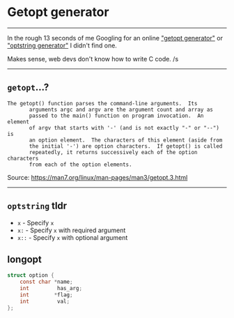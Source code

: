 # Getopt generator

---

In the rough 13 seconds of me Googling for an online ["getopt generator"](https://www.google.com/search?q=getopt+generator) or ["optstring generator"](https://www.google.com/search?q=optstring+generator) I didn't find one.

Makes sense, web devs don't know how to write C code. /s

---

## `getopt`...?

```
The getopt() function parses the command-line arguments.  Its
       arguments argc and argv are the argument count and array as
       passed to the main() function on program invocation.  An element
       of argv that starts with '-' (and is not exactly "-" or "--") is
       an option element.  The characters of this element (aside from
       the initial '-') are option characters.  If getopt() is called
       repeatedly, it returns successively each of the option characters
       from each of the option elements.
```

Source: https://man7.org/linux/man-pages/man3/getopt.3.html

---

## `optstring` tldr

* `x` - Specify `x`
* `x:` - Specify `x` with required argument
* `x::` - Specify `x` with optional argument

## longopt

```c
struct option {
    const char *name;
    int         has_arg;
    int        *flag;
    int         val;
};
```
